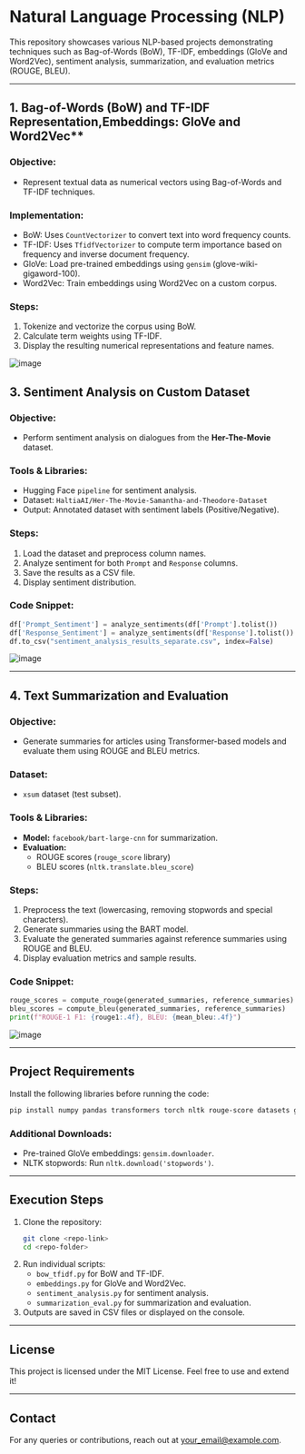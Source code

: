 # Natural Language Processing (NLP)

This repository showcases various NLP-based projects demonstrating techniques such as Bag-of-Words (BoW), TF-IDF, embeddings (GloVe and Word2Vec), sentiment analysis, summarization, and evaluation metrics (ROUGE, BLEU).

---

## **1. Bag-of-Words (BoW) and TF-IDF Representation,Embeddings: GloVe and Word2Vec****

### **Objective:**
- Represent textual data as numerical vectors using Bag-of-Words and TF-IDF techniques.

### **Implementation:**
- BoW: Uses `CountVectorizer` to convert text into word frequency counts.
- TF-IDF: Uses `TfidfVectorizer` to compute term importance based on frequency and inverse document frequency.
- GloVe: Load pre-trained embeddings using `gensim` (glove-wiki-gigaword-100).
- Word2Vec: Train embeddings using Word2Vec on a custom corpus.

### **Steps:**
1. Tokenize and vectorize the corpus using BoW.
2. Calculate term weights using TF-IDF.
3. Display the resulting numerical representations and feature names.

![image](https://github.com/user-attachments/assets/1412beca-912b-443f-a097-ecd614076361)




## **3. Sentiment Analysis on Custom Dataset**

### **Objective:**
- Perform sentiment analysis on dialogues from the **Her-The-Movie** dataset.

### **Tools & Libraries:**
- Hugging Face `pipeline` for sentiment analysis.
- Dataset: `HaltiaAI/Her-The-Movie-Samantha-and-Theodore-Dataset`
- Output: Annotated dataset with sentiment labels (Positive/Negative).

### **Steps:**
1. Load the dataset and preprocess column names.
2. Analyze sentiment for both `Prompt` and `Response` columns.
3. Save the results as a CSV file.
4. Display sentiment distribution.

### **Code Snippet:**
```python
df['Prompt_Sentiment'] = analyze_sentiments(df['Prompt'].tolist())
df['Response_Sentiment'] = analyze_sentiments(df['Response'].tolist())
df.to_csv("sentiment_analysis_results_separate.csv", index=False)
```
![image](https://github.com/user-attachments/assets/ea1f5fb1-572b-4e50-b45a-1aadef60e29b)

---

## **4. Text Summarization and Evaluation**

### **Objective:**
- Generate summaries for articles using Transformer-based models and evaluate them using ROUGE and BLEU metrics.

### **Dataset:**
- `xsum` dataset (test subset).

### **Tools & Libraries:**
- **Model:** `facebook/bart-large-cnn` for summarization.
- **Evaluation:**
  - ROUGE scores (`rouge_score` library)
  - BLEU scores (`nltk.translate.bleu_score`)

### **Steps:**
1. Preprocess the text (lowercasing, removing stopwords and special characters).
2. Generate summaries using the BART model.
3. Evaluate the generated summaries against reference summaries using ROUGE and BLEU.
4. Display evaluation metrics and sample results.

### **Code Snippet:**
```python
rouge_scores = compute_rouge(generated_summaries, reference_summaries)
bleu_scores = compute_bleu(generated_summaries, reference_summaries)
print(f"ROUGE-1 F1: {rouge1:.4f}, BLEU: {mean_bleu:.4f}")
```
![image](https://github.com/user-attachments/assets/423bbb6e-52b7-48c1-9a8d-eb283d498072)


---

## **Project Requirements**

Install the following libraries before running the code:

```bash
pip install numpy pandas transformers torch nltk rouge-score datasets gensim
```

### **Additional Downloads:**
- Pre-trained GloVe embeddings: `gensim.downloader`.
- NLTK stopwords: Run `nltk.download('stopwords')`.

---

## **Execution Steps**

1. Clone the repository:
   ```bash
   git clone <repo-link>
   cd <repo-folder>
   ```
2. Run individual scripts:
   - `bow_tfidf.py` for BoW and TF-IDF.
   - `embeddings.py` for GloVe and Word2Vec.
   - `sentiment_analysis.py` for sentiment analysis.
   - `summarization_eval.py` for summarization and evaluation.
3. Outputs are saved in CSV files or displayed on the console.

---



## **License**
This project is licensed under the MIT License. Feel free to use and extend it!

---

## **Contact**
For any queries or contributions, reach out at [your_email@example.com](mailto:your_email@example.com).
